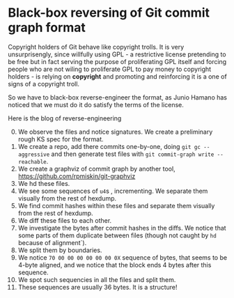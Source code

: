 Black-box reversing of Git commit graph format
================================================

Copyright holders of Git behave like copyright trolls. It is very unsurprisengly, since willfully using GPL - a restrictive license pretending to be free but in fact serving the purpose of proliferating GPL itself and forcing people who are not wiling to proliferate GPL to pay  money to copyright holders - is relying on **copyright** and promoting and reinforcing it is a one of signs of a copyright troll.

So we have to black-box reverse-engineer the format, as Junio Hamano has noticed that we must do it do satisfy the terms of the license.

Here is the blog of reverse-engineering

0. We observe the files and notice signatures. We create a preliminary rough KS spec for the format.
1. We create a repo, add there commits one-by-one, doing `git gc --aggressive` and then generate test files with `git commit-graph write --reachable`.
2. We create a graphviz of commit graph by another tool, https://github.com/rpmiskin/git-graphviz
3. We hd these files.
4. We see some sequences of `u4`s , incrementing. We separate them visually from the rest of hexdump.
5. We find commit hashes within these files and separate them visually from the rest of hexdump.
6. We diff these files to each other.
7. We investigate the bytes after commit hashes in the diffs. We notice that some parts of them duplicate between files (though not caught by `hd` because of alignment`). 
8. We split them by boundaries.
9. We notice `70 00 00 00 00 00 00 0X` sequence of bytes, that seems to be 4-byte aligned, and we notice that the block ends 4 bytes after this sequence.
10. We spot such sequencies in all the files and split them.
11. These sequences are usually 36 bytes. It is a structure!


